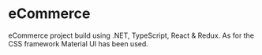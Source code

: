 # eCommerce
eCommerce project build using .NET, TypeScript, React & Redux.
As for the CSS framework Material UI has been used.
